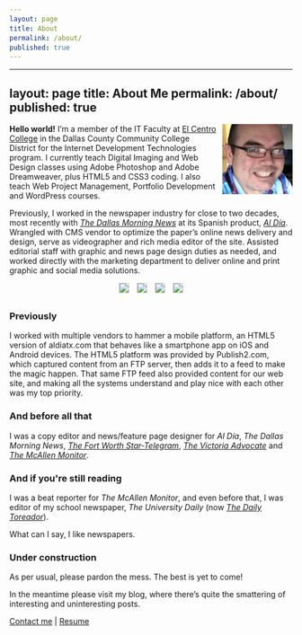 ```yaml
---
layout: page
title: About
permalink: /about/
published: true
---
```

---
layout: page
title: About Me
permalink: /about/
published: true
---

<img width="125" style="float: right; margin: 0 0 10px 10px" src="/images/frodriguez_2016f.jpg">**Hello world!** I’m a member of the IT Faculty at <a title="El Centro College" href="http://www.elcentrocollege.edu/" target="_blank">El Centro College</a> in the Dallas County Community College District for the Internet Development Technologies program. I currently teach Digital Imaging and Web Design classes using Adobe Photoshop and Adobe Dreamweaver, plus HTML5 and CSS3 coding. I also teach Web Project Management, Portfolio Development and WordPress courses.

Previously, I worked in the newspaper industry for close to two decades, most recently with <a title="The Dallas Morning News" href="http://www.dallasnews.com/" target="_blank">*The Dallas Morning News*</a> at its Spanish product, <a title="Al Día" href="http://www.aldiatx.com/" target="_blank">*Al Día*</a>. Wrangled with CMS vendor to optimize the paper’s online news delivery and design, serve as videographer and rich media editor of the site. Assisted editorial staff with graphic and news page design duties as needed, and worked directly with the marketing department to deliver online and print graphic and social media solutions.

<div style="text-align: center;">

<img width="150" style="margin: 0 5px 5px 5px; border-width: 1px; border-style: solid; border-color: #ccc;" src="https://lh3.googleusercontent.com/-OyypOTyHPZ0/VIxkVeFHtsI/AAAAAAAAlTQ/j5-0masnHc0/w155-h161-no/aldia_thumb01.jpg">
<img width="150" style="margin: 0 5px 5px 5px; border-width: 1px; border-style: solid; border-color: #ccc;" src="https://lh3.googleusercontent.com/-muXlStkTj-A/VIxkVtpcQnI/AAAAAAAAlTc/haOj8HZysxU/w155-h161-no/aldia_thumb02.jpg">
<img width="150" style="margin: 0 5px 5px 5px; border-width: 1px; border-style: solid; border-color: #ccc;" src="https://lh3.googleusercontent.com/-8BSPHaYgHkE/VIxkVjC-vrI/AAAAAAAAlTU/wlQqqqUHlXc/w155-h161-no/aldia_thumb03.jpg">
<img width="150" style="margin: 0 5px 5px 5px; border-width: 1px; border-style: solid; border-color: #ccc;" src="https://lh3.googleusercontent.com/-11DzZouSLDk/VIxkWI8MP-I/AAAAAAAAlTg/lgBUQeybRlw/w155-h161-no/aldia_thumb04.jpg">

</div>

### Previously

I worked with multiple vendors to hammer a mobile platform, an HTML5 version of aldiatx.com that behaves like a smartphone app on iOS and Android devices. The HTML5 platform was provided by Publish2.com, which captured content from an FTP server, then adds it to a feed to make the magic happen. That same FTP feed also provided content for our web site, and making all the systems understand and play nice with each other was my top priority.

### And before all that

I was a copy editor and news/feature page designer for *Al Día*, *The Dallas Morning News*, <a title="The Fort Worth Star-Telegram" href="http://www.star-telegram.com/" target="_blank">*The Fort Worth Star-Telegram*</a>, <a title="The Victoria Advocate" href="http://www.victoriaadvocate.com/" target="_blank">*The Victoria Advocate*</a> and <a title="The Mcallen Monitor" href="http://www.themonitor.com" target="_blank">*The McAllen Monitor*</a>.

### And if you're still reading
I was a beat reporter for *The McAllen Monitor*, and even before that, I was editor of my school newspaper, *The University Daily* (now <a title="The Daily Toreador" href="http://www.dailytoreador.com/" target="_blank">*The Daily Toreador*</a>).

What can I say, I like newspapers.

### Under construction

As per usual, please pardon the mess. The best is yet to come!

In the meantime please visit my blog, where there’s quite the smattering of interesting and uninteresting posts.

[Contact me](mailto:contact@paco.org) &#124; [Resume](https://franciscorodriguez.github.io/resume/)